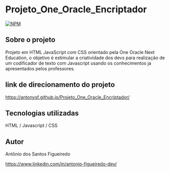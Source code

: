 # Projeto_One_Oracle_Encriptador     
[![NPM](https://img.shields.io/npm/l/react)](https://github.com/antonysf/Projeto_One_Oracle_Encriptador/blob/main/licence) 

## Sobre o projeto
Projeto em HTML JavaScript com CSS orientado pela One Oracle Next Education, o objetivo é estimular a criatividade dos devs para realização de um codificador de texto com Javascript usando os conhecimentos ja apresentados pelos professores.

## link de direcionamento do projeto

https://antonysf.github.io/Projeto_One_Oracle_Encriptador/

## Tecnologias utilizadas
HTML / Javascript / CSS

## Autor
Antônio dos Santos Figueiredo

https://www.linkedin.com/in/antonio-figueiredo-dev/
